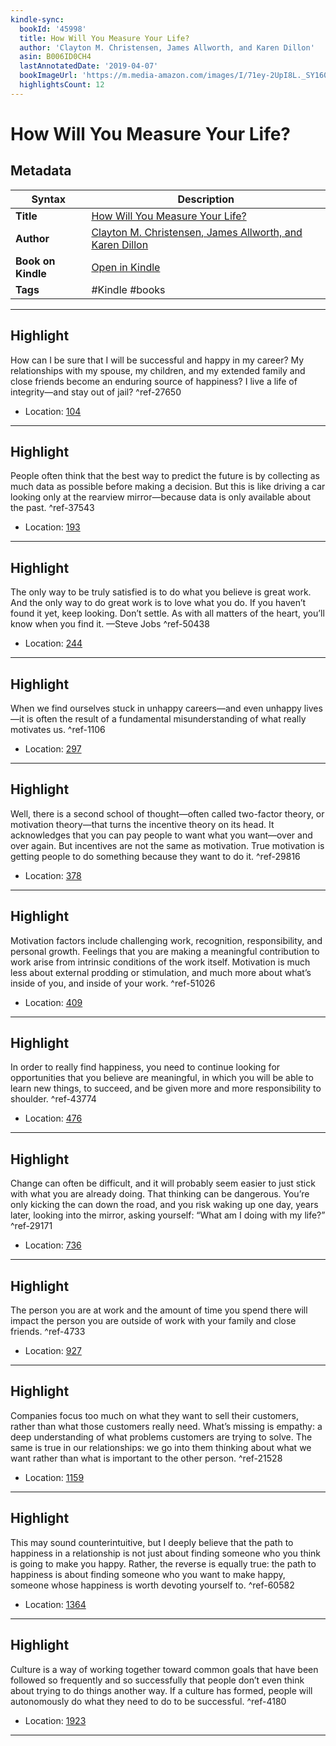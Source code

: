 ```yaml
---
kindle-sync:
  bookId: '45998'
  title: How Will You Measure Your Life?
  author: 'Clayton M. Christensen, James Allworth, and Karen Dillon'
  asin: B006ID0CH4
  lastAnnotatedDate: '2019-04-07'
  bookImageUrl: 'https://m.media-amazon.com/images/I/71ey-2UpI8L._SY160.jpg'
  highlightsCount: 12
---
```

# How Will You Measure Your Life?

## Metadata

| Syntax | Description |
| ---------- | ---------- |
| **Title** | [How Will You Measure Your Life?](https://www.amazon.com/dp/B006ID0CH4) |
| **Author** | [Clayton M. Christensen, James Allworth, and Karen Dillon](https://www.amazon.comundefined) |
| **Book on Kindle** | <a href="kindle://book?action=open&asin=B006ID0CH4" target="_blank">Open in Kindle</a> |
| **Tags** | #Kindle #books |

---

## Highlight

How can I be sure that I will be successful and happy in my career? My relationships with my spouse, my children, and my extended family and close friends become an enduring source of happiness? I live a life of integrity—and stay out of jail? ^ref-27650
- Location: [104](kindle://book?action=open&asin=B006ID0CH4&location=104)

---
## Highlight

People often think that the best way to predict the future is by collecting as much data as possible before making a decision. But this is like driving a car looking only at the rearview mirror—because data is only available about the past. ^ref-37543
- Location: [193](kindle://book?action=open&asin=B006ID0CH4&location=193)

---
## Highlight

The only way to be truly satisfied is to do what you believe is great work. And the only way to do great work is to love what you do. If you haven’t found it yet, keep looking. Don’t settle. As with all matters of the heart, you’ll know when you find it. —Steve Jobs ^ref-50438
- Location: [244](kindle://book?action=open&asin=B006ID0CH4&location=244)

---
## Highlight

When we find ourselves stuck in unhappy careers—and even unhappy lives—it is often the result of a fundamental misunderstanding of what really motivates us. ^ref-1106
- Location: [297](kindle://book?action=open&asin=B006ID0CH4&location=297)

---
## Highlight

Well, there is a second school of thought—often called two-factor theory, or motivation theory—that turns the incentive theory on its head. It acknowledges that you can pay people to want what you want—over and over again. But incentives are not the same as motivation. True motivation is getting people to do something because they want to do it. ^ref-29816
- Location: [378](kindle://book?action=open&asin=B006ID0CH4&location=378)

---
## Highlight

Motivation factors include challenging work, recognition, responsibility, and personal growth. Feelings that you are making a meaningful contribution to work arise from intrinsic conditions of the work itself. Motivation is much less about external prodding or stimulation, and much more about what’s inside of you, and inside of your work. ^ref-51026
- Location: [409](kindle://book?action=open&asin=B006ID0CH4&location=409)

---
## Highlight

In order to really find happiness, you need to continue looking for opportunities that you believe are meaningful, in which you will be able to learn new things, to succeed, and be given more and more responsibility to shoulder. ^ref-43774
- Location: [476](kindle://book?action=open&asin=B006ID0CH4&location=476)

---
## Highlight

Change can often be difficult, and it will probably seem easier to just stick with what you are already doing. That thinking can be dangerous. You’re only kicking the can down the road, and you risk waking up one day, years later, looking into the mirror, asking yourself: “What am I doing with my life?” ^ref-29171
- Location: [736](kindle://book?action=open&asin=B006ID0CH4&location=736)

---
## Highlight

The person you are at work and the amount of time you spend there will impact the person you are outside of work with your family and close friends. ^ref-4733
- Location: [927](kindle://book?action=open&asin=B006ID0CH4&location=927)

---
## Highlight

Companies focus too much on what they want to sell their customers, rather than what those customers really need. What’s missing is empathy: a deep understanding of what problems customers are trying to solve. The same is true in our relationships: we go into them thinking about what we want rather than what is important to the other person. ^ref-21528
- Location: [1159](kindle://book?action=open&asin=B006ID0CH4&location=1159)

---
## Highlight

This may sound counterintuitive, but I deeply believe that the path to happiness in a relationship is not just about finding someone who you think is going to make you happy. Rather, the reverse is equally true: the path to happiness is about finding someone who you want to make happy, someone whose happiness is worth devoting yourself to. ^ref-60582
- Location: [1364](kindle://book?action=open&asin=B006ID0CH4&location=1364)

---
## Highlight

Culture is a way of working together toward common goals that have been followed so frequently and so successfully that people don’t even think about trying to do things another way. If a culture has formed, people will autonomously do what they need to do to be successful. ^ref-4180
- Location: [1923](kindle://book?action=open&asin=B006ID0CH4&location=1923)

---
